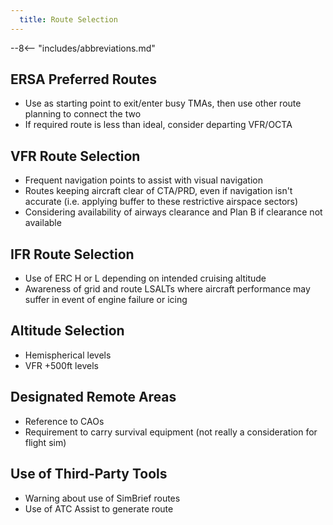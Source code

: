```yaml
---
  title: Route Selection
---
```


--8<-- "includes/abbreviations.md"

## ERSA Preferred Routes
- Use as starting point to exit/enter busy TMAs, then use other route planning to connect the two
- If required route is less than ideal, consider departing VFR/OCTA

## VFR Route Selection
- Frequent navigation points to assist with visual navigation
- Routes keeping aircraft clear of CTA/PRD, even if navigation isn't accurate (i.e. applying buffer to these restrictive airspace sectors)
- Considering availability of airways clearance and Plan B if clearance not available

## IFR Route Selection
- Use of ERC H or L depending on intended cruising altitude
- Awareness of grid and route LSALTs where aircraft performance may suffer in event of engine failure or icing

## Altitude Selection
- Hemispherical levels
- VFR +500ft levels

## Designated Remote Areas
- Reference to CAOs
- Requirement to carry survival equipment (not really a consideration for flight sim)

## Use of Third-Party Tools
- Warning about use of SimBrief routes
- Use of ATC Assist to generate route